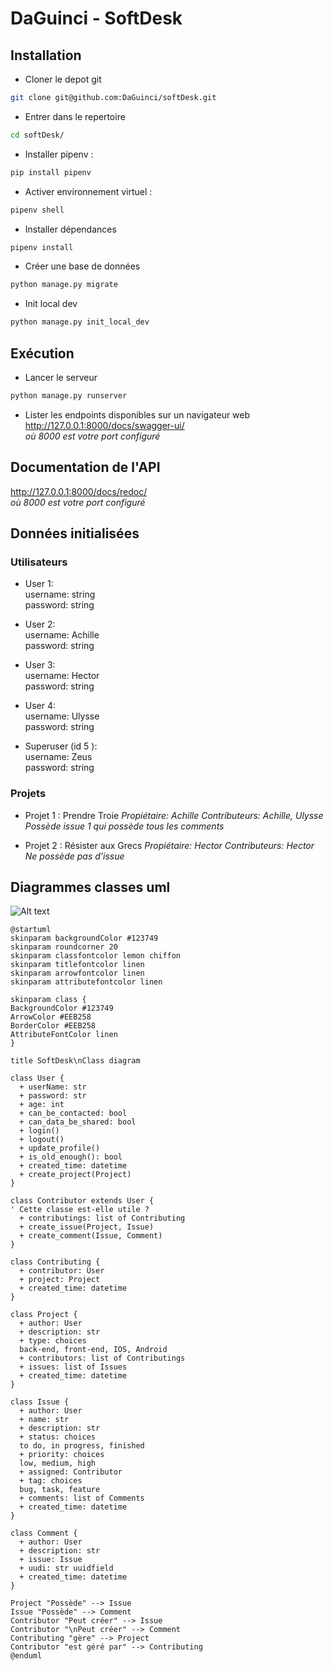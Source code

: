 # DaGuinci - SoftDesk

## Installation

* Cloner le depot git

``` bash
git clone git@github.com:DaGuinci/softDesk.git
```

* Entrer dans le repertoire

``` bash
cd softDesk/
```

* Installer pipenv :

``` bash
pip install pipenv
```

* Activer environnement virtuel :

``` bash
pipenv shell
```

* Installer dépendances

``` bash
pipenv install
```

* Créer une base de données
``` bash
python manage.py migrate
```

* Init local dev
``` bash
python manage.py init_local_dev
```

## Exécution

* Lancer le serveur

``` bash
python manage.py runserver
```

* Lister les endpoints disponibles sur un navigateur web  
http://127.0.0.1:8000/docs/swagger-ui/  
*où 8000 est votre port configuré*


## Documentation de l'API

http://127.0.0.1:8000/docs/redoc/  
*où 8000 est votre port configuré*

## Données initialisées

### Utilisateurs

* User 1:  
username: string  
password: string  

* User 2:  
username: Achille  
password: string  

* User 3:  
username: Hector  
password: string  

* User 4:  
username: Ulysse  
password: string  

* Superuser (id 5 ):  
username: Zeus  
password: string  


### Projets

* Projet 1 : Prendre Troie
*Propiétaire: Achille*
*Contributeurs: Achille, Ulysse*
*Possède issue 1 qui possède tous les comments*

* Projet 2 : Résister aux Grecs
*Propiétaire: Hector*
*Contributeurs: Hector*
*Ne possède pas d'issue*


## Diagrammes classes uml

![Alt text](README.svg)

```plantuml
@startuml
skinparam backgroundColor #123749
skinparam roundcorner 20
skinparam classfontcolor lemon chiffon
skinparam titlefontcolor linen
skinparam arrowfontcolor linen
skinparam attributefontcolor linen

skinparam class {
BackgroundColor #123749
ArrowColor #EEB258
BorderColor #EEB258
AttributeFontColor linen
}

title SoftDesk\nClass diagram

class User {
  + userName: str
  + password: str
  + age: int
  + can_be_contacted: bool
  + can_data_be_shared: bool
  + login()
  + logout()
  + update_profile()
  + is_old_enough(): bool
  + created_time: datetime
  + create_project(Project)
}

class Contributor extends User {
' Cette classe est-elle utile ?
  + contributings: list of Contributing
  + create_issue(Project, Issue)
  + create_comment(Issue, Comment)
}

class Contributing {
  + contributor: User
  + project: Project
  + created_time: datetime
}

class Project {
  + author: User
  + description: str
  + type: choices
  back-end, front-end, IOS, Android
  + contributors: list of Contributings
  + issues: list of Issues
  + created_time: datetime
}

class Issue {
  + author: User
  + name: str
  + description: str
  + status: choices
  to do, in progress, finished
  + priority: choices
  low, medium, high
  + assigned: Contributor
  + tag: choices
  bug, task, feature
  + comments: list of Comments
  + created_time: datetime
}

class Comment {
  + author: User
  + description: str
  + issue: Issue
  + uudi: str uuidfield
  + created_time: datetime
}

Project "Possède" --> Issue
Issue "Possède" --> Comment
Contributor "Peut créer" --> Issue
Contributor "\nPeut créer" --> Comment
Contributing "gère" --> Project
Contributor "est géré par" --> Contributing
@enduml
```
